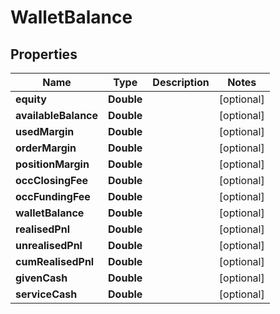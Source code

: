
# WalletBalance

## Properties
Name | Type | Description | Notes
------------ | ------------- | ------------- | -------------
**equity** | **Double** |  |  [optional]
**availableBalance** | **Double** |  |  [optional]
**usedMargin** | **Double** |  |  [optional]
**orderMargin** | **Double** |  |  [optional]
**positionMargin** | **Double** |  |  [optional]
**occClosingFee** | **Double** |  |  [optional]
**occFundingFee** | **Double** |  |  [optional]
**walletBalance** | **Double** |  |  [optional]
**realisedPnl** | **Double** |  |  [optional]
**unrealisedPnl** | **Double** |  |  [optional]
**cumRealisedPnl** | **Double** |  |  [optional]
**givenCash** | **Double** |  |  [optional]
**serviceCash** | **Double** |  |  [optional]



